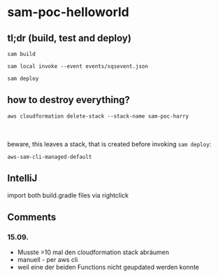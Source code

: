 # sam-poc-helloworld


## tl;dr (build, test and deploy)
  
`sam build`
  
`sam local invoke --event events/sqsevent.json`
  
`sam deploy`


## how to destroy everything?

`aws cloudformation delete-stack --stack-name sam-poc-harry`

<br/><br/>
beware, this leaves a stack, that is created before invoking `sam deploy`:

`aws-sam-cli-managed-default`

  
  
## IntelliJ

import both build.gradle files via rightclick


## Comments
### 15.09.
- Musste >10 mal den cloudformation stack abräumen
- manuell - per aws cli
- weil eine der beiden Functions nicht geupdated werden konnte


  
